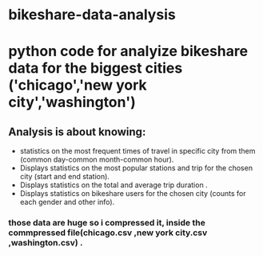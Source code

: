 # bikeshare-data-analysis
# python code for analyize bikeshare data for the biggest cities ('chicago','new york city','washington')
## Analysis is about knowing:
* statistics on the most frequent times of travel in specific city from them (common day-common month-common hour).
* Displays statistics on the most popular stations and trip for the chosen city (start and end station).
* Displays statistics on the total and average trip duration .
* Displays statistics on bikeshare users for the chosen city (counts for each gender and other info).
### those data are huge so i compressed it, inside the commpressed file(chicago.csv ,new york city.csv ,washington.csv) .

